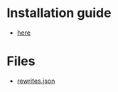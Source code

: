 # Installation guide

- [here](https://github.com/JCalderan/IF11_KICKSTARTUTT/blob/master/doc/Installation_guide.md)

# Files

- [rewrites.json](https://github.com/JCalderan/IF11_KICKSTARTUTT/blob/master/doc/rewrites.md)
